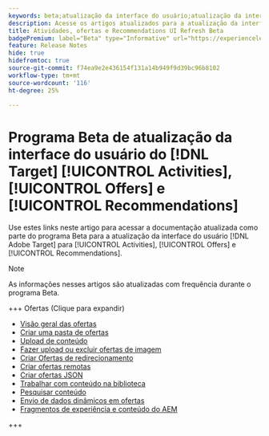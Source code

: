 ```yaml
---
keywords: beta;atualização da interface do usuário;atualização da interface;
description: Acesse os artigos atualizados para a atualização da interface do usuário do Target para Atividades, Ofertas e Recommendations
title: Atividades, ofertas e Recommendations UI Refresh Beta
badgePremium: label="Beta" type="Informative" url="https://experienceleague.adobe.com/docs/target/using/introduction/intro.html?lang=en#beta newtab=true" tooltip="Saiba mais sobre o  [!DNL Target] programa Beta."
feature: Release Notes
hide: true
hidefromtoc: true
source-git-commit: f74ea9e2e436154f131a14b949f9d39bc96b8102
workflow-type: tm+mt
source-wordcount: '116'
ht-degree: 25%

---
```


# Programa Beta de atualização da interface do usuário do [!DNL Target] [!UICONTROL Activities], [!UICONTROL Offers] e [!UICONTROL Recommendations]

Use estes links neste artigo para acessar a documentação atualizada como parte do programa Beta para a atualização da interface do usuário [!DNL Adobe Target] para [!UICONTROL Activities], [!UICONTROL Offers] e [!UICONTROL Recommendations].

>[!NOTE]
>
>As informações nesses artigos são atualizadas com frequência durante o programa Beta.

+++ Ofertas (Clique para expandir)

* [Visão geral das ofertas](/help/main/c-experiences/c-manage-content/manage-content-beta.md)
* [Criar uma pasta de ofertas](/help/main/c-experiences/c-manage-content/create-content-folder-beta.md)
* [Upload de conteúdo](/help/main/c-experiences/c-manage-content/assets-upload-beta.md)
* [Fazer upload ou excluir ofertas de imagem](/help/main/c-experiences/c-manage-content/assets-upload-beta.md)
* [Criar Ofertas de redirecionamento](/help/main/c-experiences/c-manage-content/offer-redirect-beta.md)
* [Criar ofertas remotas](/help/main/c-experiences/c-manage-content/about-remote-offers-beta.md)
* [Criar ofertas JSON](/help/main/c-experiences/c-manage-content/create-json-offer-beta.md)
* [Trabalhar com conteúdo na biblioteca](/help/main/c-experiences/c-manage-content/assets-working-beta.md)
* [Pesquisar conteúdo](/help/main/c-experiences/c-manage-content/filter-and-search-content.md)
* [Envio de dados dinâmicos em ofertas](/help/main/c-experiences/c-manage-content/passing-profile-attributes-to-the-html-offer.md)
* [Fragmentos de experiência e conteúdo do AEM](/help/main/c-experiences/c-manage-content/aem-experience-fragments.md)

+++


